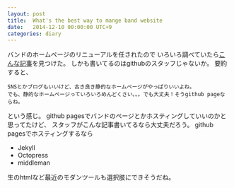 ```yaml
---
layout: post
title:  What's the best way to mange band website
date:   2014-12-10 00:00:00 UTC+9
categories: diary
---
```


 バンドのホームページのリニューアルを任されたので
 いろいろ調べていたら[こんな記事](https://github.com/lukehefson/the-band-website)を見つけた。
 しかも書いてるのはgithubのスタッフじゃないか。
 要約すると、
 ```
 SNSとかブログもいいけど、古き良き静的なホームページがやっぱりいいよね。
 でも、静的なホームページっていろいろめんどくさい。。。でも大丈夫！そうgithub pageならね。
 ```
 という感じ。
 github pagesでバンドのページとかホスティングしていいのかと思ってたけど、
 スタッフがこんな記事書いてるなら大丈夫だろう。
 github pagesでホスティングするなら

- Jekyll
- Octopress
- middleman

生のhtmlなど最近のモダンツールも選択肢にできそうだね。

